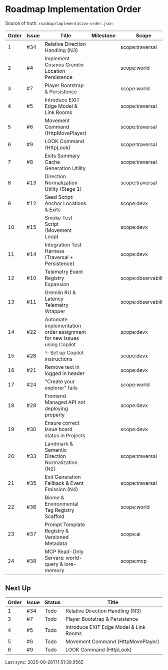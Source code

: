 # Roadmap Implementation Order

Source of truth: `roadmap/implementation-order.json`

| Order | Issue | Title | Milestone | Scope | Type | Status |
| ----- | ----- | ----- | --------- | ----- | ---- | ------ |
| 1 | #34 | Relative Direction Handling (N3) |  | scope:traversal | feature | Todo |
| 2 | #4 | Implement Cosmos Gremlin Location Persistence |  | scope:world | feature | Done |
| 3 | #7 | Player Bootstrap & Persistence |  | scope:world | feature | Todo |
| 4 | #5 | Introduce EXIT Edge Model & Link Rooms |  | scope:traversal | feature | Todo |
| 5 | #6 | Movement Command (HttpMovePlayer) |  | scope:traversal | feature | Todo |
| 6 | #9 | LOOK Command (HttpLook) |  | scope:traversal | feature | Todo |
| 7 | #8 | Exits Summary Cache Generation Utility |  | scope:traversal | feature | Todo |
| 8 | #13 | Direction Normalization Utility (Stage 1) |  | scope:traversal | feature | Todo |
| 9 | #12 | Seed Script: Anchor Locations & Exits |  | scope:devx | feature | Todo |
| 10 | #15 | Smoke Test Script (Movement Loop) |  | scope:devx | test | Todo |
| 11 | #14 | Integration Test Harness (Traversal + Persistence) |  | scope:devx | test |  |
| 12 | #10 | Telemetry Event Registry Expansion |  | scope:observability | feature | Todo |
| 13 | #11 | Gremlin RU & Latency Telemetry Wrapper |  | scope:observability | feature | Todo |
| 14 | #22 | Automate implementation order assignment for new issues using Copilot |  | scope:devx | enhancement | Done |
| 15 | #26 | ✨ Set up Copilot instructions |  | scope:devx | enhancement | Done |
| 16 | #21 | Remove text in logged in header |  | scope:devx | enhancement | Done |
| 17 | #24 | "Create your explorer" fails |  | scope:world | bug | Done |
| 18 | #28 | Frontend Managed API not deploying properly |  | scope:devx | bug | Done |
| 19 | #30 | Ensure correct Issue board status in Projects |  | scope:devx | enhancement | Done |
| 20 | #33 | Landmark & Semantic Direction Normalization (N2) |  | scope:traversal | feature | Todo |
| 21 | #35 | Exit Generation Fallback & Event Emission (N4) |  | scope:traversal | feature | Todo |
| 22 | #36 | Biome & Environmental Tag Registry Scaffold |  | scope:world | feature | Todo |
| 23 | #37 | Prompt Template Registry & Versioned Metadata |  | scope:ai | feature | Todo |
| 24 | #38 | MCP Read-Only Servers: world-query & lore-memory |  | scope:mcp | feature | Todo |

## Next Up

| Order | Issue | Status | Title |
| ----- | ----- | ------ | ----- |
| 1 | #34 | Todo | Relative Direction Handling (N3) |
| 3 | #7 | Todo | Player Bootstrap & Persistence |
| 4 | #5 | Todo | Introduce EXIT Edge Model & Link Rooms |
| 5 | #6 | Todo | Movement Command (HttpMovePlayer) |
| 6 | #9 | Todo | LOOK Command (HttpLook) |

Last sync: 2025-09-28T11:51:39.956Z

